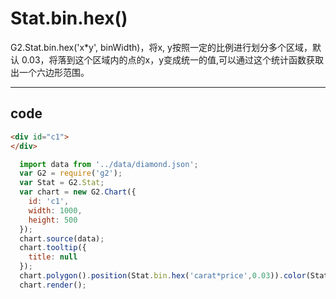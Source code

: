 # Stat.bin.hex()

G2.Stat.bin.hex('x*y', binWidth)，将x, y按照一定的比例进行划分多个区域，默认 0.03，将落到这个区域内的点的x，y变成统一的值,可以通过这个统计函数获取出一个六边形范围。

----

## code

```html
<div id="c1">
</div>
```

```js
  import data from '../data/diamond.json';
  var G2 = require('g2');
  var Stat = G2.Stat;
  var chart = new G2.Chart({
    id: 'c1',
    width: 1000,
    height: 500
  });
  chart.source(data);
  chart.tooltip({
    title: null
  });
  chart.polygon().position(Stat.bin.hex('carat*price',0.03)).color(Stat.summary.count(),'blue');
  chart.render();
```
